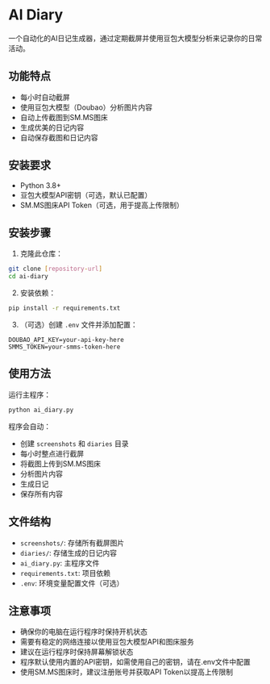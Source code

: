 # AI Diary

一个自动化的AI日记生成器，通过定期截屏并使用豆包大模型分析来记录你的日常活动。

## 功能特点

- 每小时自动截屏
- 使用豆包大模型（Doubao）分析图片内容
- 自动上传截图到SM.MS图床
- 生成优美的日记内容
- 自动保存截图和日记内容

## 安装要求

- Python 3.8+
- 豆包大模型API密钥（可选，默认已配置）
- SM.MS图床API Token（可选，用于提高上传限制）

## 安装步骤

1. 克隆此仓库：
```bash
git clone [repository-url]
cd ai-diary
```

2. 安装依赖：
```bash
pip install -r requirements.txt
```

3. （可选）创建 `.env` 文件并添加配置：
```
DOUBAO_API_KEY=your-api-key-here
SMMS_TOKEN=your-smms-token-here
```

## 使用方法

运行主程序：
```bash
python ai_diary.py
```

程序会自动：
- 创建 `screenshots` 和 `diaries` 目录
- 每小时整点进行截屏
- 将截图上传到SM.MS图床
- 分析图片内容
- 生成日记
- 保存所有内容

## 文件结构

- `screenshots/`: 存储所有截屏图片
- `diaries/`: 存储生成的日记内容
- `ai_diary.py`: 主程序文件
- `requirements.txt`: 项目依赖
- `.env`: 环境变量配置文件（可选）

## 注意事项

- 确保你的电脑在运行程序时保持开机状态
- 需要有稳定的网络连接以使用豆包大模型API和图床服务
- 建议在运行程序时保持屏幕解锁状态
- 程序默认使用内置的API密钥，如需使用自己的密钥，请在.env文件中配置
- 使用SM.MS图床时，建议注册账号并获取API Token以提高上传限制 